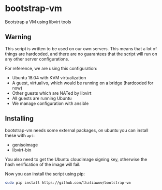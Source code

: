 # bootstrap-vm

Bootstrap a VM using libvirt tools

## Warning

This script is written to be used on our own servers. This means that a lot of 
things are hardcoded, and there are no guarantees that the script will run on
any other server configurations.

For reference, we are using this configuration:

- Ubuntu 18.04 with KVM virtualization
- A guest, virtualivo, which would be running on a bridge (hardcoded for now)
- Other guests which are NATed by libvirt
- All guests are running Ubuntu
- We manage configuration with ansible

## Installing

bootstrap-vm needs some external packages, on ubuntu you can install these with
`apt`:

- genisoimage
- libvirt-bin

You also need to get the Ubuntu cloudimage signing key, otherwise the hash 
verification of the image will fail.

Now you can install the script using pip:

```bash
sudo pip install https://github.com/thaliawww/bootstrap-vm
```

